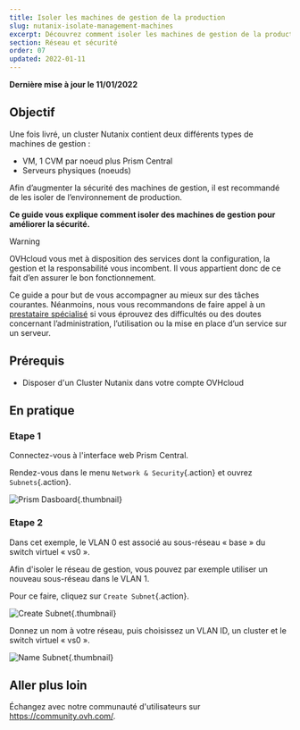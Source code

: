 ```yaml
---
title: Isoler les machines de gestion de la production
slug: nutanix-isolate-management-machines
excerpt: Découvrez comment isoler les machines de gestion de la production
section: Réseau et sécurité
order: 07
updated: 2022-01-11
---
```


**Dernière mise à jour le 11/01/2022**

## Objectif

Une fois livré, un cluster Nutanix contient deux différents types de machines de gestion :

- VM, 1 CVM par noeud plus Prism Central
- Serveurs physiques (noeuds)

Afin d’augmenter la sécurité des machines de gestion, il est recommandé de les isoler de l’environnement de production.

**Ce guide vous explique comment isoler des machines de gestion pour améliorer la sécurité.**

> [!warning]
> OVHcloud vous met à disposition des services dont la configuration, la gestion et la responsabilité vous incombent. Il vous appartient donc de ce fait d’en assurer le bon fonctionnement.
>
> Ce guide a pour but de vous accompagner au mieux sur des tâches courantes. Néanmoins, nous vous recommandons de faire appel à un [prestataire spécialisé](https://partner.ovhcloud.com/fr-ca/) si vous éprouvez des difficultés ou des doutes concernant l’administration, l’utilisation ou la mise en place d’un service sur un serveur.
>

## Prérequis

- Disposer d'un Cluster Nutanix dans votre compte OVHcloud

## En pratique

### Etape 1

Connectez-vous à l'interface web Prism Central.

Rendez-vous dans le menu `Network & Security`{.action} et ouvrez `Subnets`{.action}.

![Prism Dasboard](images/prism1.png){.thumbnail}

### Etape 2

Dans cet exemple, le VLAN 0 est associé au sous-réseau « base » du switch virtuel « vs0 ».

Afin d'isoler le réseau de gestion, vous pouvez par exemple utiliser un nouveau sous-réseau dans le VLAN 1.

Pour ce faire, cliquez sur `Create Subnet`{.action}.

![Create Subnet](images/prism2.png){.thumbnail}

Donnez un nom à votre réseau, puis choisissez un VLAN ID, un cluster et le switch virtuel « vs0 ».

![Name Subnet](images/prism3.png){.thumbnail}

## Aller plus loin

Échangez avec notre communauté d'utilisateurs sur <https://community.ovh.com/>.
